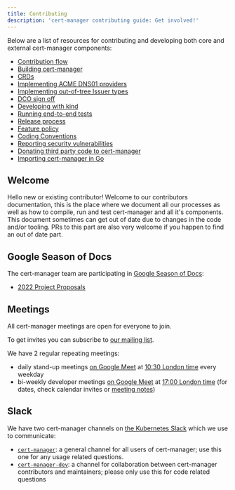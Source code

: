 ```yaml
---
title: Contributing
description: 'cert-manager contributing guide: Get involved!'
---
```


Below are a list of resources for contributing and developing both core and
external cert-manager components:

- [Contribution flow](./contributing-flow.md)
- [Building cert-manager](./building.md)
- [CRDs](./crds.md)
- [Implementing ACME DNS01 providers](./dns-providers.md)
- [Implementing out-of-tree Issuer types](./external-issuers.md)
- [DCO sign off](./sign-off.md)
- [Developing with kind](./kind.md)
- [Running end-to-end tests](./e2e.md)
- [Release process](./release-process.md)
- [Feature policy](./policy.md)
- [Coding Conventions](./coding-conventions.md)
- [Reporting security vulnerabilities](./security.md)
- [Donating third party code to cert-manager](./third-party-code-donation.md)
- [Importing cert-manager in Go](./importing.md)

## Welcome

Hello new or existing contributor!
Welcome to our contributors documentation, this is the place where we document all our processes
as well as how to compile, run and test cert-manager and all it's components.
This document sometimes can get out of date due to changes in the code and/or tooling. PRs to this part are
also very welcome if you happen to find an out of date part.

## Google Season of Docs

The cert-manager team are participating in  [Google Season of Docs](https://developers.google.com/season-of-docs):

 * [2022 Project Proposals](google-season-of-docs/2022/)

## Meetings

All cert-manager meetings are open for everyone to join.

To get invites you can subscribe to [our mailing list](https://groups.google.com/forum/#!forum/cert-manager-dev).

We have 2 regular repeating meetings:

* daily stand-up meetings [on Google Meet](https://meet.google.com/eum-fyvt-xpa) at [10:30 London time](http://www.thetimezoneconverter.com/?t=10:30&tz=Europe/London) every weekday
* bi-weekly developer meetings [on Google Meet](https://meet.google.com/abp-bwhk-wxc) at [17:00 London time](http://www.thetimezoneconverter.com/?t=17:00&tz=Europe/London) (for dates, check calendar invites or [meeting notes](https://docs.google.com/document/d/1Tc5t6ylY9dhXAan1OjOoldeaoys1Yh4Ir710ATfBa5U))

## Slack

We have two cert-manager channels on [the Kubernetes Slack](https://slack.k8s.io) which we use to communicate:


* [`cert-manager`](https://kubernetes.slack.com/messages/cert-manager): a general channel for all users of cert-manager; use this one for any usage related questions.
* [`cert-manager-dev`](https://kubernetes.slack.com/messages/cert-manager-dev): a channel for collaboration between cert-manager contributors and maintainers; please only use this for code related questions
